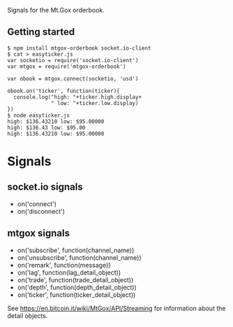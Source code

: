 Signals for the Mt.Gox orderbook.

## Getting started
```
$ npm install mtgox-orderbook socket.io-client
$ cat > easyticker.js
var socketio = require('socket.io-client')
var mtgox = require('mtgox-orderbook')

var obook = mtgox.connect(socketio, 'usd')

obook.on('ticker', function(ticker){
  console.log("high: "+ticker.high.display+
              " low: "+ticker.low.display)
})
$ node easyticker.js
high: $136.43210 low: $95.00000
high: $136.43 low: $95.00
high: $136.43210 low: $95.00000
```

# Signals


## socket.io signals

* on('connect')
* on('disconnect')

## mtgox signals
* on('subscribe', function(channel_name))
* on('unsubscribe', function(channel_name))
* on('remark', function(message))
* on('lag', function(lag_detail_object))
* on('trade', function(trade_detail_object))
* on('depth', function(depth_detail_object))
* on('ticker', function(ticker_detail_object))


See https://en.bitcoin.it/wiki/MtGox/API/Streaming for information about the detail objects.
